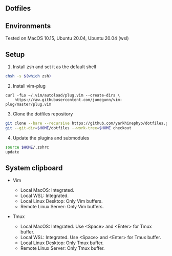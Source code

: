 Dotfiles
---

## Environments

Tested on MacOS 10.15, Ubuntu 20.04, Ubuntu 20.04 (wsl)

## Setup

1. Install zsh and set it as the default shell

```bash
chsh -s $(which zsh)
```

2. Install vim-plug

```
curl -fLo ~/.vim/autoload/plug.vim --create-dirs \
    https://raw.githubusercontent.com/junegunn/vim-plug/master/plug.vim
```

3. Clone the dotfiles repository

```bash
git clone --bare --recursive https://github.com/yarkhinephyo/dotfiles.git $HOME/dotfiles
git --git-dir=$HOME/dotfiles --work-tree=$HOME checkout
```

4. Update the plugins and submodules

```bash
source $HOME/.zshrc
update
```

## System clipboard

- Vim
  - Local MacOS: Integrated.
  - Local WSL: Integrated.
  - Local Linux Desktop: Only Vim buffers.
  - Remote Linux Server: Only Vim buffers.

- Tmux
  - Local MacOS: Integrated. Use \<Space\> and \<Enter\> for Tmux buffer.
  - Local WSL: Integrated. Use \<Space\> and \<Enter\> for Tmux buffer.
  - Local Linux Desktop: Only Tmux buffer.
  - Remote Linux Server: Only Tmux buffer.

